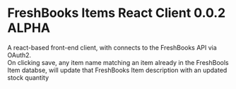 # FreshBooks Items React Client 0.0.2 ALPHA

A react-based front-end client, with connects to the FreshBooks API via OAuth2.  
On clicking save, any item name matching an item already in the FreshBools Item databse, will update that FreshBooks Item description
with an updated stock quantity